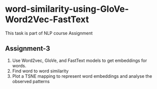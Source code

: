 # word-similarity-using-GloVe-Word2Vec-FastText
This task is part of NLP course Assignment

## Assignment-3

1. Use Word2vec, GloVe, and FastText models to get embeddings for words.
2. Find word to word similarity
3. Plot a TSNE mapping to represent word embeddings and analyse the observed patterns


